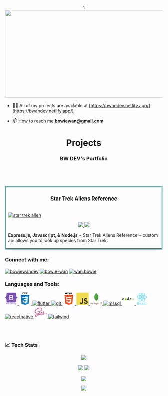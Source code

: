 <p align = "center"> 1
<img src="https://user-images.githubusercontent.com/20957913/168485184-b7b9dfd4-03b0-423e-9a54-4c2840cd4f43.gif" width="700" height="280">
  </p>

- 👨‍💻 All of my projects are available at [https://bwandev.netlify.app/](https://bwandev.netlify.app/)

- 📫 How to reach me **bowiewan@gmail.com**

<h1 align="center">Projects</h1>
<table bordercolor="#66b2b2">
  
  <tr>
    <td width="50%" valign="top">
      <h3 align="center">Star Trek Aliens Reference</h3>
        <br />
        <a target="_blank" href="https://startrek-aliens-bwdev.netlify.app/">
            <img src="https://media.giphy.com/media/aMmJ48fUCaVCix7R4D/giphy.gif" width="100%" alt="star trek alien"/>
        </a>
        <br />
        <p align="center">
  <a href="https://github.com/sstrunks52005/Star-Trek-Aliens-App.git" target="_blank">
    <img src="https://img.shields.io/static/v1?label=|&message=REPO&color=23555f&style=plastic&logo=github&logo-color=white"/>
  </a>  
  <a href="https://startrek-aliens-bwdev.netlify.app/" target="_blank">
    <img src="https://img.shields.io/static/v1?label=|&message=WEBSITE&color=cdf998&style=plastic&logo=wordpress&logo-color=white"/>
  </a>
      </p>
        <p><strong>Express.js, Javascript, & Node.js</strong> - Star Trek Aliens Reference - custom api allows you to look up species from Star Trek.</p>
    </td>
    
 <!--
    <td width="50%" valign="top">
      <h3 align="center">Cinciao.vn: Platform As A Service</h3>
        <br />
        <a target="_blank" href="https://cinciao.vn/">
          <img src="images/hiluan-cinciao-com.gif" width="100%" alt="Cinciao.vn: Platform As A Service"/>
        </a>
        <br />
        <p align="center">
  <a href="#" target="_blank">
    <img src="https://img.shields.io/static/v1?label=|&message=REPO&color=23555f&style=plastic&logo=github&logo-color=white"/>
  </a>
  <a href="https://cinciao.vn" target="_blank">
    <img src="https://img.shields.io/static/v1?label=|&message=WEBSITE&color=cdf998&style=plastic&logo=wordpress&logo-color=white"/>
  </a>
      </p>
        <p><strong>Shopify, HTML5, CSS3, & Javascript</strong> - Cinciao allows Vietnamese celebrities to send personalized video messages to their fans and to FaceTime directly with them, anytime and anywhere.</p>
    </td>
-->
  </tr>


  <tr >
      <h3 align="center">BW DEV's Portfolio</h3>
      <br />
        <p align="center">
        <a target="_blank" href="https://bwandev.netlify.app/">
<!--          <img src="images/hiluan-homepage-800.gif" width="100%" alt="BW DEV's Portfolio"/> -->
        </a>
      </p>
      <br />
<!--        <p align="center">
  <a href="https://github.com/hiluan/hiluan-frontend" target="_blank">
    <img src="https://img.shields.io/static/v1?label=|&message=REPO&color=23555f&style=plastic&logo=github&logo-color=white"/>
  </a>
  <a href="https://hiluan.dev" target="_blank">
    <img src="https://img.shields.io/static/v1?label=|&message=WEBSITE&color=cdf998&style=plastic&logo=wordpress&logo-color=white"/>
  </a>
      </p>
        <p><strong>React.js, Redux, Sass, Javascript, Node.js, & Express.js</strong> - Portfolio Site including links to my projects and ways to get in contact with          me.</p>
-->
  </tr>

</table>



<h3 align="left">Connect with me:</h3>
<p align="left">
<a href="https://twitter.com/bowiewandev" target="blank"><img align="center" src="https://raw.githubusercontent.com/rahuldkjain/github-profile-readme-generator/master/src/images/icons/Social/twitter.svg" alt="bowiewandev" height="30" width="40" /></a>
<a href="https://linkedin.com/in/bowie-wan" target="blank"><img align="center" src="https://raw.githubusercontent.com/rahuldkjain/github-profile-readme-generator/master/src/images/icons/Social/linked-in-alt.svg" alt="bowie-wan" height="30" width="40" /></a>
<a href="https://instagram.com/wan.bowie" target="blank"><img align="center" src="https://raw.githubusercontent.com/rahuldkjain/github-profile-readme-generator/master/src/images/icons/Social/instagram.svg" alt="wan.bowie" height="30" width="40" /></a>
</p>

<h3 align="left">Languages and Tools:</h3>
<p align="left"> <a href="https://getbootstrap.com" target="_blank" rel="noreferrer"> <img src="https://raw.githubusercontent.com/devicons/devicon/master/icons/bootstrap/bootstrap-plain-wordmark.svg" alt="bootstrap" width="40" height="40"/> </a> <a href="https://www.w3schools.com/css/" target="_blank" rel="noreferrer"> <img src="https://raw.githubusercontent.com/devicons/devicon/master/icons/css3/css3-original-wordmark.svg" alt="css3" width="40" height="40"/> </a> <a href="https://flutter.dev" target="_blank" rel="noreferrer"> <img src="https://www.vectorlogo.zone/logos/flutterio/flutterio-icon.svg" alt="flutter" width="40" height="40"/> </a> <a href="https://git-scm.com/" target="_blank" rel="noreferrer"> <img src="https://www.vectorlogo.zone/logos/git-scm/git-scm-icon.svg" alt="git" width="40" height="40"/> </a> <a href="https://www.w3.org/html/" target="_blank" rel="noreferrer"> <img src="https://raw.githubusercontent.com/devicons/devicon/master/icons/html5/html5-original-wordmark.svg" alt="html5" width="40" height="40"/> </a> <a href="https://developer.mozilla.org/en-US/docs/Web/JavaScript" target="_blank" rel="noreferrer"> <img src="https://raw.githubusercontent.com/devicons/devicon/master/icons/javascript/javascript-original.svg" alt="javascript" width="40" height="40"/> </a> <a href="https://www.mongodb.com/" target="_blank" rel="noreferrer"> <img src="https://raw.githubusercontent.com/devicons/devicon/master/icons/mongodb/mongodb-original-wordmark.svg" alt="mongodb" width="40" height="40"/> </a> <a href="https://www.microsoft.com/en-us/sql-server" target="_blank" rel="noreferrer"> <img src="https://www.svgrepo.com/show/303229/microsoft-sql-server-logo.svg" alt="mssql" width="40" height="40"/> </a> <a href="https://nodejs.org" target="_blank" rel="noreferrer"> <img src="https://raw.githubusercontent.com/devicons/devicon/master/icons/nodejs/nodejs-original-wordmark.svg" alt="nodejs" width="40" height="40"/> </a> <a href="https://reactjs.org/" target="_blank" rel="noreferrer"> <img src="https://raw.githubusercontent.com/devicons/devicon/master/icons/react/react-original-wordmark.svg" alt="react" width="40" height="40"/> </a> <a href="https://reactnative.dev/" target="_blank" rel="noreferrer"> <img src="https://reactnative.dev/img/header_logo.svg" alt="reactnative" width="40" height="40"/> </a> <a href="https://sass-lang.com" target="_blank" rel="noreferrer"> <img src="https://raw.githubusercontent.com/devicons/devicon/master/icons/sass/sass-original.svg" alt="sass" width="40" height="40"/> </a> <a href="https://tailwindcss.com/" target="_blank" rel="noreferrer"> <img src="https://www.vectorlogo.zone/logos/tailwindcss/tailwindcss-icon.svg" alt="tailwind" width="40" height="40"/> </a> </p>


<br /><br />
### 📈 Tech Stats

<p align="center">
  <img height="225em" src="https://activity-graph.herokuapp.com/graph?username=sstrunks52005&theme=github"/>
</p>
<p align="center">
  <img height="180em" src="https://github-readme-stats.vercel.app/api?username=sstrunks52005&show_icons=true&theme=react&include_all_commits=true&count_private=true"/>
  <img height="180em" src="https://github-readme-stats.vercel.app/api/top-langs/?username=sstrunks52005&theme=react"/>
</p>

<p align="center"><img align="center" src="https://github-readme-streak-stats.herokuapp.com/?user=sstrunks52005&theme=react&date_format=M%20j%5B%2C%20Y%5D"  /></p>


<p align="center">
  <a href="https://www.codewars.com/users/BW%20DEV/"><img src="https://www.codewars.com/users/BW%20DEV/badges/large"></a>
</p>


